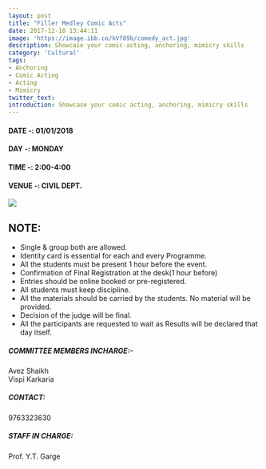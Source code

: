 ```yaml
---
layout: post
title: "Filler Medley Comic Acts"
date: 2017-12-10 13:44:11
image: 'https://image.ibb.co/kVf89b/comedy_act.jpg'
description: Showcase your comic-acting, anchoring, mimicry skills
category: 'Cultural'
tags:
- Anchoring
- Comic Acting
- Acting
- Mimicry 
twitter_text:
introduction: Showcase your comic acting, anchoring, mimicry skills
---
```

#### DATE -: 01/01/2018
#### DAY -: MONDAY                                             
#### TIME -:  2:00-4:00
#### VENUE -:  CIVIL DEPT.

[<img src="https://image.ibb.co/gdyPVG/register_now_red.png">](https://goo.gl/forms/eZT3mhSt7IfE9ubL2)


## NOTE: 

* Single & group both are allowed.
* Identity card is essential for each and every Programme.
* All the students must be present 1 hour before the event.
* Confirmation of Final Registration at the desk(1 hour before)
* Entries should be online booked or pre-registered.
* All students must keep discipline.
* All the materials should be carried by the students. No material will be provided.
* Decision of the judge will be final.
* All the participants are requested to wait as Results will be declared that day itself.

##### COMMITTEE MEMBERS INCHARGE:-
Avez Shaikh										          
Vispi Karkaria

##### CONTACT: 
9763323630


##### STAFF IN CHARGE:
Prof. Y.T. Garge

